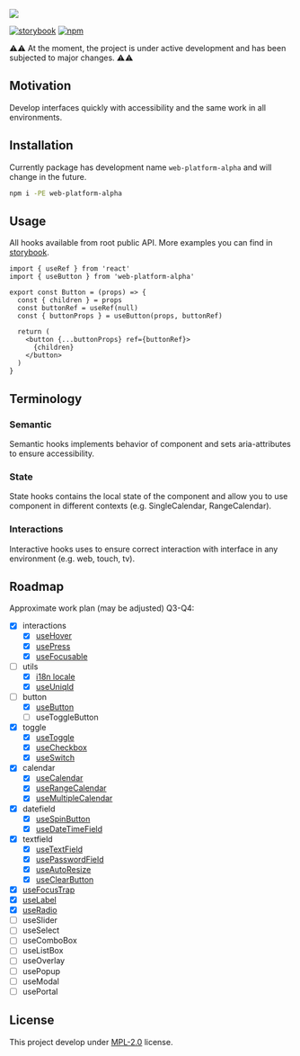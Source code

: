 ![](https://user-images.githubusercontent.com/7934638/126305621-6a520c6c-8779-42ad-a3c9-74a8be93574f.png)

[![storybook](https://img.shields.io/badge/storybook-000?style=flat-square)][storybook] [![npm](https://img.shields.io/npm/v/web-platform-alpha.svg?style=flat-square&labelColor=111)][npm]

⚠️⚠️ At the moment, the project is under active development and has been subjected to major changes. ⚠️⚠️

## Motivation

Develop interfaces quickly with accessibility and the same work in all environments.

## Installation

Currently package has development name `web-platform-alpha` and will change in the future.

```sh
npm i -PE web-platform-alpha
```

## Usage

All hooks available from root public API. More examples you can find in [storybook][storybook].

```tsx
import { useRef } from 'react'
import { useButton } from 'web-platform-alpha'

export const Button = (props) => {
  const { children } = props
  const buttonRef = useRef(null)
  const { buttonProps } = useButton(props, buttonRef)

  return (
    <button {...buttonProps} ref={buttonRef}>
      {children}
    </button>
  )
}
```

## Terminology

### Semantic

Semantic hooks implements behavior of component and sets aria-attributes to ensure accessibility.

### State

State hooks contains the local state of the component and allow you to use component in different contexts (e.g. SingleCalendar, RangeCalendar).

### Interactions

Interactive hooks uses to ensure correct interaction with interface in any environment (e.g. web, touch, tv).

## Roadmap

Approximate work plan (may be adjusted) Q3-Q4:

- [x] interactions
  - [x] [useHover](./src/interactions/hover/useHover.ts)
  - [x] [usePress](./src/interactions/press/usePress.ts)
  - [x] [useFocusable](./src/interactions/focusable/useFocusable.ts)
- [ ] utils
  - [x] [i18n locale](./src/libs/i18n/useLocale.ts)
  - [x] [useUniqId](./src/libs/uniq-id/useUniqId.ts)
- [ ] button
  - [x] [useButton](./src/semantic/button/useButton.ts)
  - [ ] useToggleButton
- [x] toggle
  - [x] [useToggle](./src/semantic/toggle/useToggle.ts)
  - [x] [useCheckbox](./src/semantic/checkbox/useCheckbox.ts)
  - [x] [useSwitch](./src/semantic/switch/useSwitch.ts)
- [x] calendar
  - [x] [useCalendar](./src/semantic/calendar/useSingleCalendarState.ts)
  - [x] [useRangeCalendar](./src/semantic/calendar/useRangeCalendarState.ts)
  - [x] [useMultipleCalendar](./src/semantic/calendar/useMultipleCalendarState.ts)
- [x] datefield
  - [x] [useSpinButton](./src/semantic/spinbutton/useSpinButton.ts)
  - [x] [useDateTimeField](./src/semantic/datetimefield/useDateTimeField.ts)
- [x] textfield
  - [x] [useTextField](./src/semantic/textfield/useTextField.ts)
  - [x] [usePasswordField](./src/semantic/textfield/usePasswordField.ts)
  - [x] [useAutoResize](./src/semantic/textfield/useAutoResize.ts)
  - [x] [useClearButton](./src/semantic/textfield/useClearButton.ts)
- [x] [useFocusTrap](./src/libs/focus-trap/useFocusTrap.ts)
- [x] [useLabel](./src/semantic/label/useLabel.ts)
- [x] [useRadio](./src/semantic/radio/useRadio.ts)
- [ ] useSlider
- [ ] useSelect
- [ ] useComboBox
- [ ] useListBox
- [ ] useOverlay
- [ ] usePopup
- [ ] useModal
- [ ] usePortal

[npm]: https://www.npmjs.com/package/web-platform-alpha
[storybook]: https://web-platform.netlify.app

## License

This project develop under [MPL-2.0](./LICENSE) license.
